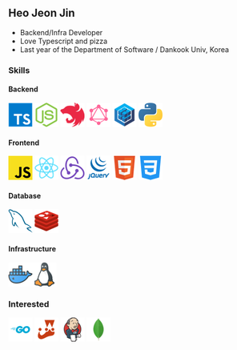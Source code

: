 ## Heo Jeon Jin
- Backend/Infra Developer
- Love Typescript and pizza
- Last year of the Department of Software / Dankook Univ, Korea

### Skills
#### Backend
![](icons/typescript.png) ![](icons/nodejs.png) ![](icons/nestjs.png) ![](icons/graphql.png) ![](icons/sequelize.png) ![](icons/python.png)
#### Frontend
![](icons/javascript.png) ![](icons/react.png) ![](icons/redux.png) ![](icons/jquery.png) ![](icons/html.png) ![](icons/css.png)
#### Database
![](icons/mysql.png) ![](icons/redis.png)
#### Infrastructure
![](icons/docker.png)![](icons/linux.png)

### Interested
![](icons/go.png) ![](icons/jest.png) ![](icons/jenkins.png) ![](icons/mongodb.png)

